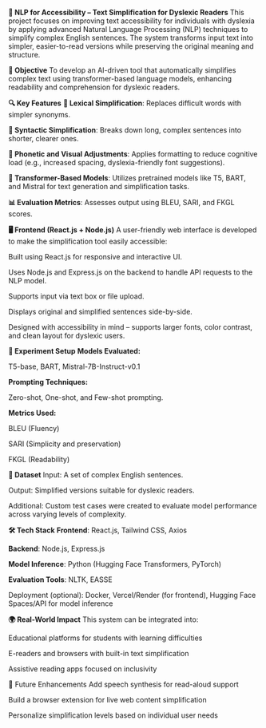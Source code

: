 ****📘 NLP for Accessibility – Text Simplification for Dyslexic Readers****
This project focuses on improving text accessibility for individuals with dyslexia by applying advanced Natural Language Processing (NLP) techniques to simplify complex English sentences. The system transforms input text into simpler, easier-to-read versions while preserving the original meaning and structure.

****🎯 Objective****
To develop an AI-driven tool that automatically simplifies complex text using transformer-based language models, enhancing readability and comprehension for dyslexic readers.

****🔍 Key Features****
****🔡 Lexical Simplification****: Replaces difficult words with simpler synonyms.

****📏 Syntactic Simplification****: Breaks down long, complex sentences into shorter, clearer ones.

****🧠 Phonetic and Visual Adjustments****: Applies formatting to reduce cognitive load (e.g., increased spacing, dyslexia-friendly font suggestions).

****🤖 Transformer-Based Models****: Utilizes pretrained models like T5, BART, and Mistral for text generation and simplification tasks.

****📊 Evaluation Metrics****: Assesses output using BLEU, SARI, and FKGL scores.

****🖥️ Frontend (React.js + Node.js)****
A user-friendly web interface is developed to make the simplification tool easily accessible:

Built using React.js for responsive and interactive UI.

Uses Node.js and Express.js on the backend to handle API requests to the NLP model.

Supports input via text box or file upload.

Displays original and simplified sentences side-by-side.

Designed with accessibility in mind – supports larger fonts, color contrast, and clean layout for dyslexic users.

****🧪 Experiment Setup****
****Models Evaluated:****

T5-base, BART, Mistral-7B-Instruct-v0.1

****Prompting Techniques:****

Zero-shot, One-shot, and Few-shot prompting.

****Metrics Used:****

BLEU (Fluency)

SARI (Simplicity and preservation)

FKGL (Readability)

****📁 Dataset****
Input: A set of complex English sentences.

Output: Simplified versions suitable for dyslexic readers.

Additional: Custom test cases were created to evaluate model performance across varying levels of complexity.

****🛠️ Tech Stack****
****Frontend****: React.js, Tailwind CSS, Axios

****Backend****: Node.js, Express.js

****Model Inference****: Python (Hugging Face Transformers, PyTorch)

****Evaluation Tools****: NLTK, EASSE

Deployment (optional): Docker, Vercel/Render (for frontend), Hugging Face Spaces/API for model inference

****🌍 Real-World Impact****
This system can be integrated into:

Educational platforms for students with learning difficulties

E-readers and browsers with built-in text simplification

Assistive reading apps focused on inclusivity

📌 Future Enhancements
Add speech synthesis for read-aloud support

Build a browser extension for live web content simplification

Personalize simplification levels based on individual user needs
